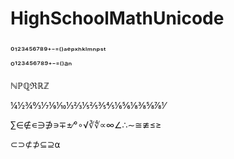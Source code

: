 # HighSchoolMathUnicode
₀₁₂₃₄₅₆₇₈₉₊₋₌₍₎ₐₑₚₓₕₖₗₘₙₚₛₜ

º¹²³⁴⁵⁶⁷⁸⁹⁺⁻⁼⁽⁾ªⁿ

ℕℙℚℜℝℤ

¼½¾↉⅐⅑⅒⅓⅔⅕⅖⅗⅘⅙⅚⅛⅜⅝⅞⅟

∑∈∉∊∋∌∍∓±∕°∘√∛∜∝∞∠∴∼≅≇≤≥

⊂⊃⊄⊅⊆⊇⍺